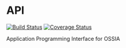 API
===

[![Build Status](https://travis-ci.org/OSSIA/API.svg)](https://travis-ci.org/OSSIA/API)
[![Coverage Status](https://coveralls.io/repos/github/OSSIA/API/badge.svg?branch=master)](https://coveralls.io/github/OSSIA/API?branch=master)

Application Programming Interface for OSSIA
